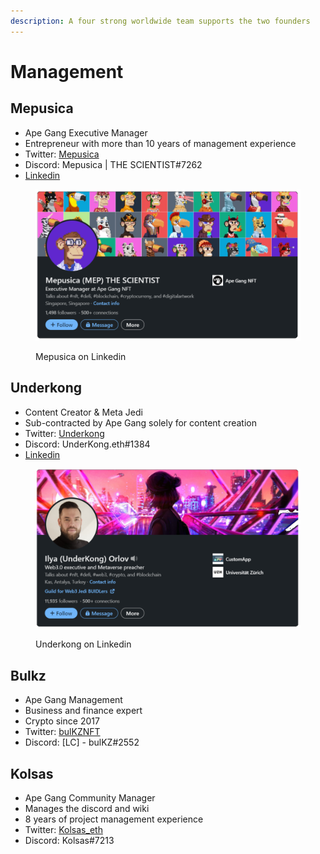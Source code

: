 ```yaml
---
description: A four strong worldwide team supports the two founders
---
```


# Management

## Mepusica

* Ape Gang Executive Manager
* Entrepreneur with more than 10 years of management experience
* Twitter: [Mepusica](https://twitter.com/mepusica)
* Discord: Mepusica | THE SCIENTIST#7262
* [Linkedin](https://www.linkedin.com/in/mepusica-the-scientist-389411226/)

<figure><img src="../.gitbook/assets/Mep_linkedin (3).png" alt=""><figcaption><p>Mepusica on Linkedin</p></figcaption></figure>

## Underkong

* Content Creator & Meta Jedi
* Sub-contracted by Ape Gang solely for content creation
* Twitter: [Underkong](https://twitter.com/UnderKong)
* Discord: UnderKong.eth#1384
* [Linkedin](https://www.linkedin.com/in/orlov-ilya/)

<figure><img src="../.gitbook/assets/underkong_linkedin.png" alt=""><figcaption><p>Underkong on Linkedin</p></figcaption></figure>

## Bulkz

* Ape Gang Management
* Business and finance expert
* Crypto since 2017
* Twitter: [bulKZNFT](https://twitter.com/bulKZNFT)
* Discord: \[LC] - bulKZ#2552

## Kolsas

* Ape Gang Community Manager
* Manages the discord and wiki
* 8 years of project management experience
* Twitter: [Kolsas\_eth](https://twitter.com/kolsas\_eth)
* Discord: Kolsas#7213
